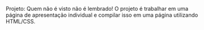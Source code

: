 Projeto: Quem não é visto não é lembrado!
O projeto é trabalhar em uma página de apresentação individual e compilar isso em uma página utilizando HTML/CSS.

